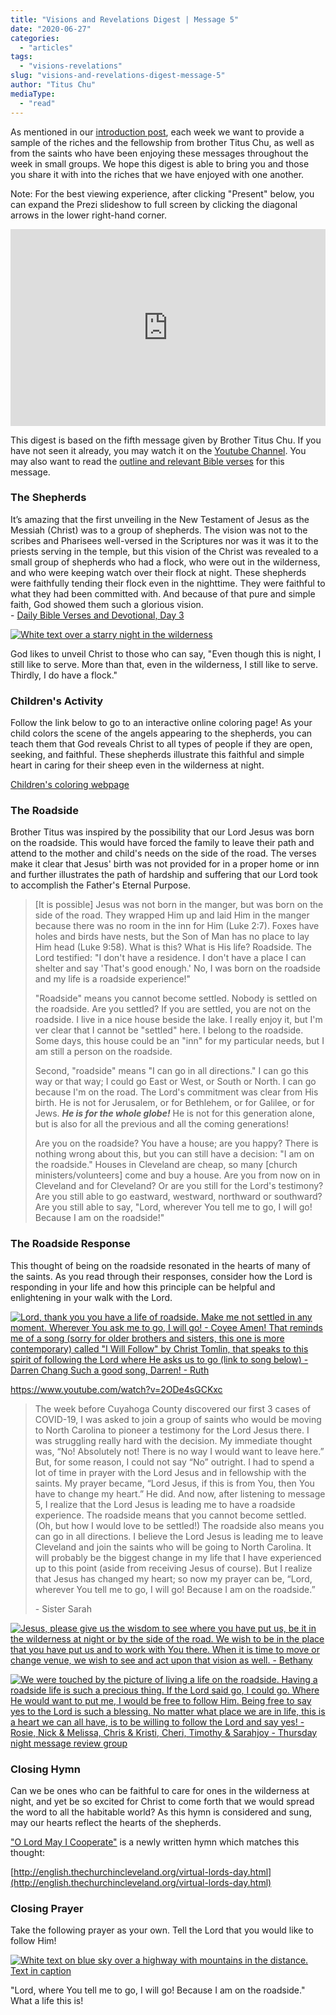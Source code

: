 ```yaml
---
title: "Visions and Revelations Digest | Message 5"
date: "2020-06-27"
categories: 
  - "articles"
tags: 
  - "visions-revelations"
slug: "visions-and-revelations-digest-message-5"
author: "Titus Chu"
mediaType: 
  - "read"
---
```


As mentioned in our [introduction post](https://www.asweetsavor.org/visions-and-revelations-digest-introduction/), each week we want to provide a sample of the riches and the fellowship from brother Titus Chu, as well as from the saints who have been enjoying these messages throughout the week in small groups. We hope this digest is able to bring you and those you share it with into the riches that we have enjoyed with one another.

Note: For the best viewing experience, after clicking "Present" below, you can expand the Prezi slideshow to full screen by clicking the diagonal arrows in the lower right-hand corner.

<iframe src="https://prezi.com/p/6w0smk5htdst/embed/" id="iframe_container" webkitallowfullscreen mozallowfullscreen="" allowfullscreen="" allow="autoplay; fullscreen" width="100%" height="315" frameborder="0"></iframe>

This digest is based on the fifth message given by Brother Titus Chu. If you have not seen it already, you may watch it on the [Youtube Channel](http://english.thechurchincleveland.org/virtual-lords-day.html). You may also want to read the [outline and relevant Bible verses](http://english.thechurchincleveland.org/uploads/3/6/7/5/3675146/visions_and_revelations_message_5.pdf) for this message.

### The Shepherds

It’s amazing that the first unveiling in the New Testament of Jesus as the Messiah (Christ) was to a group of shepherds. The vision was not to the scribes and Pharisees well-versed in the Scriptures nor was it was it to the priests serving in the temple, but this vision of the Christ was revealed to a small group of shepherds who had a flock, who were out in the wilderness, and who were keeping watch over their flock at night. These shepherds were faithfully tending their flock even in the nighttime. They were faithful to what they had been committed with. And because of that pure and simple faith, God showed them such a glorious vision.  
\- [Daily Bible Verses and Devotional, Day 3](http://english.thechurchincleveland.org/uploads/3/6/7/5/3675146/daily_bible_verses_message_5.pdf)

[![White text over a starry night in the wilderness](http://english.thechurchincleveland.org/uploads/3/6/7/5/3675146/msg5-quote2-1-1_orig.png)](http://english.thechurchincleveland.org/uploads/3/6/7/5/3675146/msg5-quote2-1-1_orig.png)

God likes to unveil Christ to those who can say, "Even though this is night, I still like to serve. More than that, even in the wilderness, I still like to serve. Thirdly, I do have a flock."

### Children's Activity

Follow the link below to go to an interactive online coloring page! As your child colors the scene of the angels appearing to the shepherds, you can teach them that God reveals Christ to all types of people if they are open, seeking, and faithful. These shepherds illustrate this faithful and simple heart in caring for their sheep even in the wilderness at night.

[C](http://www.supercoloring.com/coloring-pages/annunciation-to-the-shepherds?colore=online)[hildren's coloring webpage](http://www.supercoloring.com/coloring-pages/annunciation-to-the-shepherds?colore=online)

### The Roadside

Brother Titus was inspired by the possibility that our Lord Jesus was born on the roadside. This would have forced the family to leave their path and attend to the mother and child's needs on the side of the road. The verses make it clear that Jesus' birth was not provided for in a proper home or inn and further illustrates the path of hardship and suffering that our Lord took to accomplish the Father's Eternal Purpose.

> \[It is possible\] Jesus was not born in the manger, but was born on the side of the road. They wrapped Him up and laid Him in the manger because there was no room in the inn for Him (Luke 2:7). Foxes have holes and birds have nests, but the Son of Man has no place to lay Him head (Luke 9:58). What is this? What is His life? Roadside. The Lord testified: "I don't have a residence. I don't have a place I can shelter and say 'That's good enough.' No, I was born on the roadside and my life is a roadside experience!"
> 
> "Roadside" means you cannot become settled. Nobody is settled on the roadside. Are you settled? If you are settled, you are not on the roadside. I live in a nice house beside the lake. I really enjoy it, but I'm ver clear that I cannot be "settled" here. I belong to the roadside. Some days, this house could be an "inn" for my particular needs, but I am still a person on the roadside.
> 
> Second, "roadside" means "I can go in all directions." I can go this way or that way; I could go East or West, or South or North. I can go because I'm on the road. The Lord's commitment was clear from His birth. He is not for Jerusalem, or for Bethlehem, or for Galilee, or for Jews. **_He is for the whole globe!_** He is not for this generation alone, but is also for all the previous and all the coming generations!
> 
> Are you on the roadside? You have a house; are you happy? There is nothing wrong about this, but you can still have a decision: "I am on the roadside." Houses in Cleveland are cheap, so many \[church ministers/volunteers\] come and buy a house. Are you from now on in Cleveland and for Cleveland? Or are you still for the Lord's testimony? Are you still able to go eastward, westward, northward or southward? Are you still able to say, "Lord, wherever You tell me to go, I will go! Because I am on the roadside!"

### The Roadside Response

This thought of being on the roadside resonated in the hearts of many of the saints. As you read through their responses, consider how the Lord is responding in your life and how this principle can be helpful and enlightening in your walk with the Lord.

[![Lord, thank you you have a life of roadside. Make me not settled in any moment. Wherever You ask me to go, I will go! - Coyee
Amen! That reminds me of a song (sorry for older brothers and sisters, this one is more contemporary) called "I Will Follow" by Christ Tomlin, that speaks to this spirit of following the Lord where He asks us to go (link to song below) - Darren Chang
Such a good song, Darren! - Ruth](https://www.asweetsavor.org/wp-content/uploads/visions-revelations-5-comments.png)](https://www.asweetsavor.org/wp-content/uploads/visions-revelations-5-comments.png)

https://www.youtube.com/watch?v=2ODe4sGCKxc

> The week before Cuyahoga County discovered our first 3 cases of COVID-19, I was asked to join a group of saints who would be moving to North Carolina to pioneer a testimony for the Lord Jesus there. I was struggling really hard with the decision. My immediate thought was, “No! Absolutely not! There is no way I would want to leave here.” But, for some reason, I could not say “No” outright. I had to spend a lot of time in prayer with the Lord Jesus and in fellowship with the saints. My prayer became, “Lord Jesus, if this is from You, then You have to change my heart.” He did. And now, after listening to message 5, I realize that the Lord Jesus is leading me to have a roadside experience. The roadside means that you cannot become settled. (Oh, but how I would love to be settled!) The roadside also means you can go in all directions. I believe the Lord Jesus is leading me to leave Cleveland and join the saints who will be going to North Carolina. It will probably be the biggest change in my life that I have experienced up to this point (aside from receiving Jesus of course). But I realize that Jesus has changed my heart; so now my prayer can be, “Lord, wherever You tell me to go, I will go! Because I am on the roadside.”
> 
> \- Sister Sarah

[![Jesus, please give us the wisdom to see where you have put us, be it in the wilderness at night or by the side of the road. We wish to be in the place that you have put us and to work with You there. When it is time to move or change venue,  we wish to see and act upon that vision as well. - Bethany](https://www.asweetsavor.org/wp-content/uploads/visions-revelations-5-comments-Bethany.png)](https://www.asweetsavor.org/wp-content/uploads/visions-revelations-5-comments-Bethany.png)

[![We were touched by the picture of living a life on the roadside. Having a roadside life is such a precious thing. If the Lord said go, I could go. Where He would want to put me, I would be free to follow Him. Being free to say yes to the Lord is such a blessing. No matter what place we are in life, this is a heart we can all have, is to be willing to follow the Lord and say yes! - Rosie, Nick & Melissa, Chris & Kristi, Cheri, Timothy & Sarahjoy - Thursday night message review group](https://www.asweetsavor.org/wp-content/uploads/visions-revelations-5-comments-Thursday-meeting-review-group.png)](https://www.asweetsavor.org/wp-content/uploads/visions-revelations-5-comments-Thursday-meeting-review-group.png)

### Closing Hymn

Can we be ones who can be faithful to care for ones in the wilderness at night, and yet be so excited for Christ to come forth that we would spread the word to all the habitable world? As this hymn is considered and sung, may our hearts reflect the hearts of the shepherds.

["O Lord May I Cooperate"](http://english.thechurchincleveland.org/uploads/3/6/7/5/3675146/o_lord_may_i_cooperate.pdf) is a newly written hymn which matches this thought:

[http://english.thechurchincleveland.org/virtual-lords-day.html](http://english.thechurchincleveland.org/virtual-lords-day.html)

### Closing Prayer

Take the following prayer as your own. Tell the Lord that you would like to follow Him!

[![White text on blue sky over a highway with mountains in the distance. Text in caption](http://english.thechurchincleveland.org/uploads/3/6/7/5/3675146/msg5-quote4-1-0_orig.png)](http://english.thechurchincleveland.org/uploads/3/6/7/5/3675146/msg5-quote4-1-0_orig.png)

"Lord, where You tell me to go, I will go! Because I am on the roadside." What a life this is!
